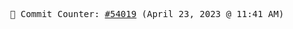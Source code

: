 <p align="center">
    <samp>
        📮 Commit Counter: <a href="https://github.com/Javascript-void0/Javascript-void0/commits/main">#54019</a> (April 23, 2023 @ 11:41 AM)
    </samp>
</p>